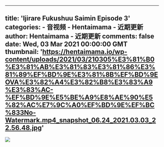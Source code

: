 
---
title: 'Ijirare Fukushuu Saimin Episode 3'
categories: 
    - 音视频
    - Hentaimama - 近期更新
author: Hentaimama - 近期更新
comments: false
date: Wed, 03 Mar 2021 00:00:00 GMT
thumbnail: 'https://hentaimama.io/wp-content/uploads/2021/03/210305%E3%81%B0%E3%81%AB%E3%81%83%E3%81%86%E3%81%89%EF%BD%9E%E3%81%8B%EF%BD%9EOVA%E3%82%A4%E3%82%B8%E3%83%A9%E3%83%AC-%EF%BD%9E%E5%BE%A9%E8%AE%90%E5%82%AC%E7%9C%A0%EF%BD%9E%EF%BC%833No-Watermark.mp4_snapshot_06.24_2021.03.03_22.56.48.jpg'
---

<div>   
<img src="https://hentaimama.io/wp-content/uploads/2021/03/210305%E3%81%B0%E3%81%AB%E3%81%83%E3%81%86%E3%81%89%EF%BD%9E%E3%81%8B%EF%BD%9EOVA%E3%82%A4%E3%82%B8%E3%83%A9%E3%83%AC-%EF%BD%9E%E5%BE%A9%E8%AE%90%E5%82%AC%E7%9C%A0%EF%BD%9E%EF%BC%833No-Watermark.mp4_snapshot_06.24_2021.03.03_22.56.48.jpg" referrerpolicy="no-referrer">  
</div>
            